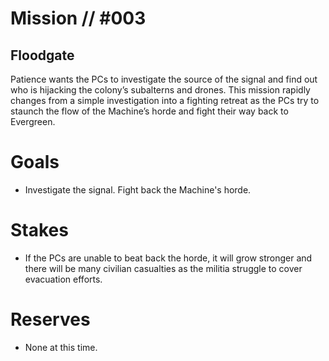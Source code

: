 # Mission // #003
## Floodgate

Patience wants the PCs to investigate the source of the signal and find out who is hĳacking the colony’s subalterns and drones. This mission rapidly changes from a simple investigation into a fighting retreat as the PCs try to staunch the flow of the Machine’s horde and fight their way back to Evergreen.

# Goals
- Investigate the signal. Fight back the Machine's horde.

# Stakes
- If the PCs are unable to beat back the horde, it will grow stronger and there will be many civilian casualties as the militia struggle to cover evacuation efforts.

# Reserves
- None at this time.
